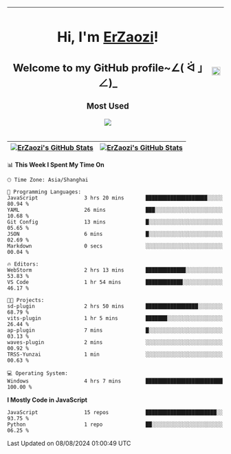|<h1>Hi, I'm <a href="https://github.com/erzaozi">ErZaozi</a>! </h1><h2>Welcome to my GitHub profile~∠( ᐛ 」∠)_</h2><p><h3>Most Used</h3><img src="https://skillicons.dev/icons?i=github,vscode,visualstudio,ubuntu,postman,pycharm,webstorm,git,docker"></p>|<img decoding="async" align=center src="https://cdn.jsdelivr.net/gh/erzaozi/erzaozi/image.gif" width="100%">|
| ----- | ----- |

| <a href="https://github.com/erzaozi"><img align="center" src="https://github-readme-stats.vercel.app/api/top-langs/?username=erzaozi&title_color=44cef6&text_color=4b5cc4&icon_color=2bbc8a&bg_color=white&langs_count=4&hide_border=true" alt="ErZaozi's GitHub Stats" /></a> | <a href="https://github.com/erzaozi"><img align="center" src="https://github-readme-stats.vercel.app/api?username=erzaozi&show_icons=true&line_height=27&count_private=true&title_color=44cef6&text_color=4b5cc4&icon_color=2bbc8a&bg_color=white&hide_border=true" alt="ErZaozi's GitHub Stats" /></a> |
| ----- | ----- |
<!--START_SECTION:waka-->
📊 **This Week I Spent My Time On** 

```text
🕑︎ Time Zone: Asia/Shanghai

💬 Programming Languages: 
JavaScript               3 hrs 20 mins       ████████████████████░░░░░   80.94 % 
YAML                     26 mins             ███░░░░░░░░░░░░░░░░░░░░░░   10.68 % 
Git Config               13 mins             █░░░░░░░░░░░░░░░░░░░░░░░░   05.65 % 
JSON                     6 mins              █░░░░░░░░░░░░░░░░░░░░░░░░   02.69 % 
Markdown                 0 secs              ░░░░░░░░░░░░░░░░░░░░░░░░░   00.04 % 

🔥 Editors: 
WebStorm                 2 hrs 13 mins       █████████████░░░░░░░░░░░░   53.83 % 
VS Code                  1 hr 54 mins        ████████████░░░░░░░░░░░░░   46.17 % 

🐱‍💻 Projects: 
sd-plugin                2 hrs 50 mins       █████████████████░░░░░░░░   68.79 % 
vits-plugin              1 hr 5 mins         ███████░░░░░░░░░░░░░░░░░░   26.44 % 
ap-plugin                7 mins              █░░░░░░░░░░░░░░░░░░░░░░░░   03.13 % 
waves-plugin             2 mins              ░░░░░░░░░░░░░░░░░░░░░░░░░   00.92 % 
TRSS-Yunzai              1 min               ░░░░░░░░░░░░░░░░░░░░░░░░░   00.63 % 

💻 Operating System: 
Windows                  4 hrs 7 mins        █████████████████████████   100.00 % 
```

**I Mostly Code in JavaScript** 

```text
JavaScript               15 repos            ███████████████████████░░   93.75 % 
Python                   1 repo              ██░░░░░░░░░░░░░░░░░░░░░░░   06.25 % 
```




 Last Updated on 08/08/2024 01:00:49 UTC
<!--END_SECTION:waka-->
